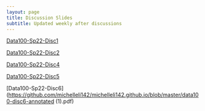 ```yaml
---
layout: page
title: Discussion Slides
subtitle: Updated weekly after discussions
---
```


[Data100-Sp22-Disc1](https://github.com/michelleli142/michelleli142.github.io/files/7945564/Data100-Sp22-Disc1.1.pdf)


[Data100-Sp22-Disc2](https://github.com/michelleli142/michelleli142.github.io/files/7976158/Data100.Sp22.Disc.2.pdf)

[Data100-Sp22-Disc4](https://docs.google.com/presentation/d/1-CEnOaN0vflKAozF9uRJ1s4a048S6QGzoHqUciQeQ5Q/edit?usp=sharing)

[Data100-Sp22-Disc5](https://github.com/michelleli142/michelleli142.github.io/blob/master/Data100-Sp22-Disc-5%20(1).pdf)

[Data100-Sp22-Disc6](https://github.com/michelleli142/michelleli142.github.io/blob/master/data100-disc6-annotated (1).pdf)

